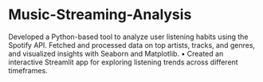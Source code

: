 # Music-Streaming-Analysis
Developed a Python-based tool to analyze user listening habits using the Spotify API. Fetched and processed  data on top artists, tracks, and genres, and visualized insights with Seaborn and Matplotlib.  •  Created an interactive Streamlit app for exploring listening trends across different timeframes. 
